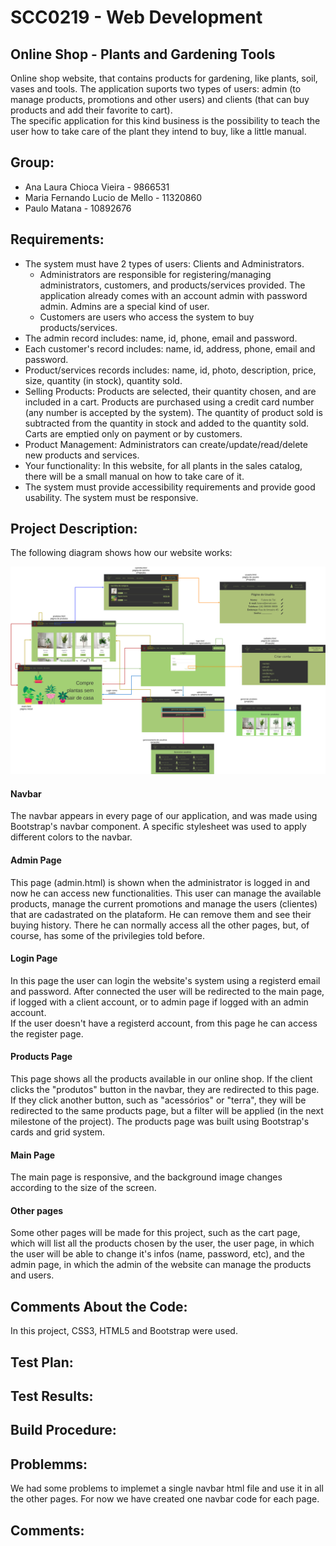 #  SCC0219 - Web Development
## Online Shop - Plants and Gardening Tools
Online shop website, that contains products for gardening, like plants, soil, vases and tools. The application suports two types of users: admin (to manage products, promotions and other users) and clients (that can buy products and add their favorite to cart). <br>
The specific application for this kind business is the possibility to teach the user how to take care of the plant they intend to buy, like a little manual.


## Group:
* Ana Laura Chioca Vieira - 9866531
* Maria Fernando Lucio de Mello - 11320860
* Paulo Matana - 10892676

## Requirements:
* The system must have 2 types of users: Clients and Administrators.
  * Administrators are responsible for registering/managing administrators, customers, and products/services provided. The application already comes with an account admin with password admin. Admins are a special kind of user.
  * Customers are users who access the system to buy products/services.
* The admin record includes: name, id, phone, email and password.
* Each customer's record includes: name, id, address, phone, email and password.
* Product/services records includes: name, id, photo, description, price, size, quantity (in stock), quantity sold.
* Selling Products: Products are selected, their quantity chosen, and are included in a cart. Products are purchased using a credit card number (any number is accepted by the system). The quantity of product sold is subtracted from the quantity in stock and added to the quantity sold. Carts are emptied only on payment or by customers.
* Product Management: Administrators can create/update/read/delete new products and services.
* Your functionality: In this website, for all plants in the sales catalog, there will be a small manual on how to take care of it.
* The system must provide accessibility requirements and provide good usability. The system must be responsive.

## Project Description:

The following diagram shows how our website works:

![diagrama](./img/web_diagram3.png)

#### Navbar
The navbar appears in every page of our application, and was made using Bootstrap's navbar component. A specific stylesheet was used to apply different colors to the navbar. 

#### Admin Page
This page (admin.html) is shown when the administrator is logged in and now he can access new functionalities.
This user can manage the available products, manage the current promotions and manage the users (clientes) that are cadastrated on the plataform. He can remove them and see their buying history.
There he can normally access all the other pages, but, of course, has some of the privilegies told before.

#### Login Page
In this page the user can login the website's system using a registerd email and password. After connected the user will be redirected to the main page, if logged with a client account, or to admin page if logged with an admin account.<br>
If the user doesn't have a registerd account, from this page he can access the register page.

#### Products Page
This page shows all the products available in our online shop. If the client clicks the "produtos" button in the navbar, they are redirected to this page. If they click another button, such as "acessórios" or "terra", they will be redirected to the same products page, but a filter will be applied (in the next milestone of the project). The products page was built using Bootstrap's cards and grid system.

#### Main Page
The main page is responsive, and the background image changes according to the size of the screen.

#### Other pages
Some other pages will be made for this project, such as the cart page, which will list all the products chosen by the user, the user page, in which the user will be able to change it's infos (name, password, etc), and the admin page, in which the admin of the website can manage the products and users.
 
## Comments About the Code:

In this project, CSS3, HTML5 and Bootstrap were used.

## Test Plan:



## Test Results:



## Build Procedure:


## Problemms:
  We had some problems to implemet a single navbar html file and use it in all the other pages. For now we have created one navbar code for each page.

## Comments:
